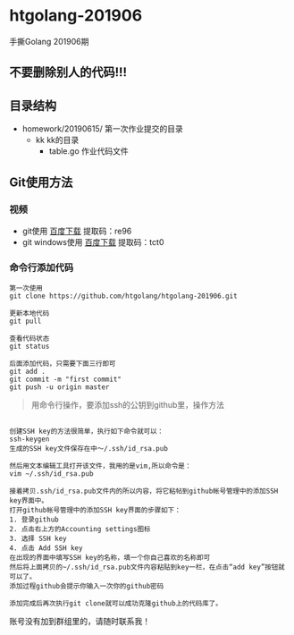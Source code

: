 # htgolang-201906 #
手撕Golang 201906期

## 不要删除别人的代码!!! ##

## 目录结构 ##
 
+ homework/20190615/ 第一次作业提交的目录
    - kk kk的目录
        + table.go 作业代码文件


## Git使用方法 ##

### 视频 ###

+ git使用 [百度下载](https://pan.baidu.com/s/13aXQVZ0VkHkUZxqRiqXm1Q "08.git使用") 提取码：re96
+ git windows使用 [百度下载](https://pan.baidu.com/s/1ezf4-fox_glUy3WmeUdigQ "09.git windows使用") 提取码：tct0


### 命令行添加代码 ###

```
第一次使用
git clone https://github.com/htgolang/htgolang-201906.git

更新本地代码
git pull

查看代码状态
git status

后面添加代码，只需要下面三行即可
git add .
git commit -m "first commit"
git push -u origin master
```

> 用命令行操作，要添加ssh的公钥到github里，操作方法


```

创建SSH key的方法很简单，执行如下命令就可以：
ssh-keygen
生成的SSH key文件保存在中～/.ssh/id_rsa.pub

然后用文本编辑工具打开该文件，我用的是vim,所以命令是：
vim ~/.ssh/id_rsa.pub

接着拷贝.ssh/id_rsa.pub文件内的所以内容，将它粘帖到github帐号管理中的添加SSH key界面中。
打开github帐号管理中的添加SSH key界面的步骤如下：
1. 登录github
2. 点击右上方的Accounting settings图标
3. 选择 SSH key
4. 点击 Add SSH key
在出现的界面中填写SSH key的名称，填一个你自己喜欢的名称即可
然后将上面拷贝的~/.ssh/id_rsa.pub文件内容粘贴到key一栏，在点击“add key”按钮就可以了。
添加过程github会提示你输入一次你的github密码

添加完成后再次执行git clone就可以成功克隆github上的代码库了。

```

账号没有加到群组里的，请随时联系我！

